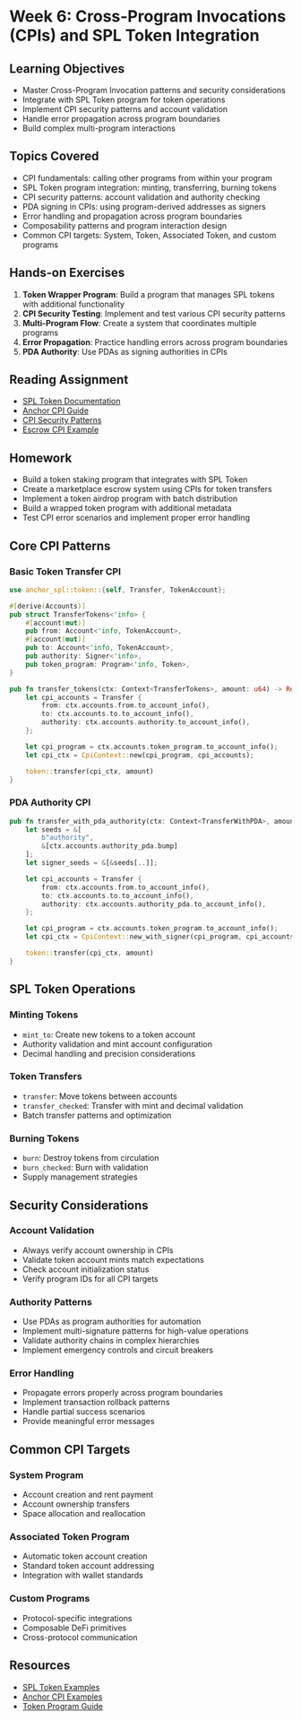 # Week 6: Cross-Program Invocations (CPIs) and SPL Token Integration

## Learning Objectives

- Master Cross-Program Invocation patterns and security considerations
- Integrate with SPL Token program for token operations
- Implement CPI security patterns and account validation
- Handle error propagation across program boundaries
- Build complex multi-program interactions

## Topics Covered

- CPI fundamentals: calling other programs from within your program
- SPL Token program integration: minting, transferring, burning tokens
- CPI security patterns: account validation and authority checking
- PDA signing in CPIs: using program-derived addresses as signers
- Error handling and propagation across program boundaries
- Composability patterns and program interaction design
- Common CPI targets: System, Token, Associated Token, and custom programs

## Hands-on Exercises

1. **Token Wrapper Program**: Build a program that manages SPL tokens with additional functionality
2. **CPI Security Testing**: Implement and test various CPI security patterns
3. **Multi-Program Flow**: Create a system that coordinates multiple programs
4. **Error Propagation**: Practice handling errors across program boundaries
5. **PDA Authority**: Use PDAs as signing authorities in CPIs

## Reading Assignment

- [SPL Token Documentation](https://spl.solana.com/token)
- [Anchor CPI Guide](https://www.anchor-lang.com/docs/cross-program-invocations)
- [CPI Security Patterns](https://github.com/slowmist/solana-smart-contract-security-best-practices)
- [Escrow CPI Example](https://hackmd.io/@ironaddicteddog/solana-anchor-escrow)

## Homework

- Build a token staking program that integrates with SPL Token
- Create a marketplace escrow system using CPIs for token transfers
- Implement a token airdrop program with batch distribution
- Build a wrapped token program with additional metadata
- Test CPI error scenarios and implement proper error handling

## Core CPI Patterns

### Basic Token Transfer CPI

```rust
use anchor_spl::token::{self, Transfer, TokenAccount};

#[derive(Accounts)]
pub struct TransferTokens<'info> {
    #[account(mut)]
    pub from: Account<'info, TokenAccount>,
    #[account(mut)]
    pub to: Account<'info, TokenAccount>,
    pub authority: Signer<'info>,
    pub token_program: Program<'info, Token>,
}

pub fn transfer_tokens(ctx: Context<TransferTokens>, amount: u64) -> Result<()> {
    let cpi_accounts = Transfer {
        from: ctx.accounts.from.to_account_info(),
        to: ctx.accounts.to.to_account_info(),
        authority: ctx.accounts.authority.to_account_info(),
    };

    let cpi_program = ctx.accounts.token_program.to_account_info();
    let cpi_ctx = CpiContext::new(cpi_program, cpi_accounts);

    token::transfer(cpi_ctx, amount)
}
```

### PDA Authority CPI

```rust
pub fn transfer_with_pda_authority(ctx: Context<TransferWithPDA>, amount: u64) -> Result<()> {
    let seeds = &[
        b"authority",
        &[ctx.accounts.authority_pda.bump]
    ];
    let signer_seeds = &[&seeds[..]];

    let cpi_accounts = Transfer {
        from: ctx.accounts.from.to_account_info(),
        to: ctx.accounts.to.to_account_info(),
        authority: ctx.accounts.authority_pda.to_account_info(),
    };

    let cpi_program = ctx.accounts.token_program.to_account_info();
    let cpi_ctx = CpiContext::new_with_signer(cpi_program, cpi_accounts, signer_seeds);

    token::transfer(cpi_ctx, amount)
}
```

## SPL Token Operations

### Minting Tokens

- `mint_to`: Create new tokens to a token account
- Authority validation and mint account configuration
- Decimal handling and precision considerations

### Token Transfers

- `transfer`: Move tokens between accounts
- `transfer_checked`: Transfer with mint and decimal validation
- Batch transfer patterns and optimization

### Burning Tokens

- `burn`: Destroy tokens from circulation
- `burn_checked`: Burn with validation
- Supply management strategies

## Security Considerations

### Account Validation

- Always verify account ownership in CPIs
- Validate token account mints match expectations
- Check account initialization status
- Verify program IDs for all CPI targets

### Authority Patterns

- Use PDAs as program authorities for automation
- Implement multi-signature patterns for high-value operations
- Validate authority chains in complex hierarchies
- Implement emergency controls and circuit breakers

### Error Handling

- Propagate errors properly across program boundaries
- Implement transaction rollback patterns
- Handle partial success scenarios
- Provide meaningful error messages

## Common CPI Targets

### System Program

- Account creation and rent payment
- Account ownership transfers
- Space allocation and reallocation

### Associated Token Program

- Automatic token account creation
- Standard token account addressing
- Integration with wallet standards

### Custom Programs

- Protocol-specific integrations
- Composable DeFi primitives
- Cross-protocol communication

## Resources

- [SPL Token Examples](https://github.com/solana-labs/solana-program-library/tree/master/token/program/src)
- [Anchor CPI Examples](https://github.com/coral-xyz/anchor/tree/master/examples)
- [Token Program Guide](https://www.quicknode.com/guides/solana-development/anchor/token-2022)
